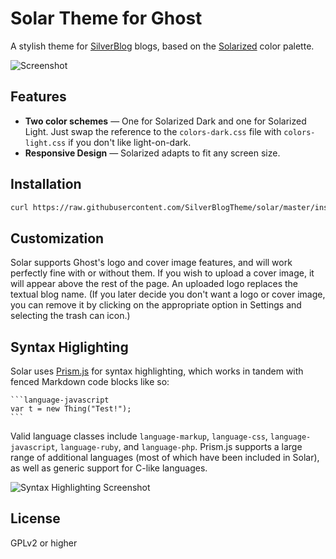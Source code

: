 Solar Theme for Ghost
=====================

A stylish theme for [SilverBlog](https://github.com/SilverBlogTeam/) blogs, based on the [Solarized](http://ethanschoonover.com/solarized) color palette.

![Screenshot](http://i.imgur.com/P94J69S.png)


Features
--------

* **Two color schemes** — One for Solarized Dark and one for Solarized Light. Just swap the reference to the `colors-dark.css` file with `colors-light.css` if you don't like light-on-dark.
* **Responsive Design** — Solarized adapts to fit any screen size.


Installation
------------

```bash
curl https://raw.githubusercontent.com/SilverBlogTheme/solar/master/install.sh | bash
```

Customization
-------------

Solar supports Ghost's logo and cover image features, and will work perfectly fine with or without them. If you wish to upload a cover image, it will appear above the rest of the page. An uploaded logo replaces the textual blog name. (If you later decide you don't want a logo or cover image, you can remove it by clicking on the appropriate option in Settings and selecting the trash can icon.)


Syntax Higlighting
------------------

Solar uses [Prism.js](http://prismjs.com) for syntax highlighting, which works in tandem with fenced Markdown code blocks like so:

	```language-javascript
	var t = new Thing("Test!");
	```

Valid language classes include `language-markup`, `language-css`, `language-javascript`, `language-ruby`, and `language-php`. Prism.js supports a large range of additional languages (most of which have been included in Solar), as well as generic support for C-like languages.

![Syntax Highlighting Screenshot](http://i.imgur.com/yKQqTz1.png)

License
-------

GPLv2 or higher
